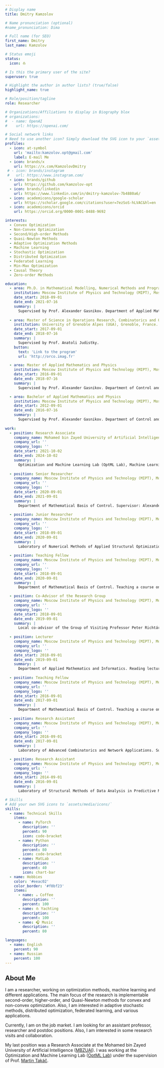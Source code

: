 ```yaml
---
# Display name
title: Dmitry Kamzolov

# Name pronunciation (optional)
#name_pronunciation: Dima

# Full name (for SEO)
first_name: Dmitry
last_name: Kamzolov

# Status emoji
status:
  icon: ⛵️ 

# Is this the primary user of the site?
superuser: true

# Highlight the author in author lists? (true/false)
highlight_name: true

# Role/position/tagline
role: Researcher

# Organizations/Affiliations to display in Biography blox
# organizations:
#  - name: OpenAI
#    url: https://openai.com/

# Social network links
# Need to use another icon? Simply download the SVG icon to your `assets/media/icons/` folder.
profiles:
  - icon: at-symbol
    url: 'mailto:kamzolov.opt@gmail.com'
    label: E-mail Me
  - icon: brands/x
    url: https://x.com/KamzolovDmitry
 # - icon: brands/instagram
 #   url: https://www.instagram.com/
  - icon: brands/github
    url: https://github.com/kamzolov-opt
  - icon: brands/linkedin
    url: https://www.linkedin.com/in/dmitry-kamzolov-7b4880a6/
  - icon: academicons/google-scholar
    url: https://scholar.google.com/citations?user=7ezSoS-hLVAC&hl=en
  - icon: academicons/orcid
    url: https://orcid.org/0000-0001-8488-9692

interests:
  - Convex Optimization
  - Non-Convex Optimization
  - Second/High-order Methods
  - Quasi-Newton Methods
  - Adaptive Optimization Methods
  - Machine Learning
  - Stochastic Optimization
  - Distributed Optimization
  - Federated Learning
  - Min-Max Optimization
  - Causal Theory
  - Zero-order Methods

education:
  - area: Ph.D. in Mathematical Modelling, Numerical Methods and Program Complexes
    institution: Moscow Institute of Physics and Technology (MIPT), Moscow, Russia.
    date_start: 2018-09-01
    date_end: 2021-07-16
    summary: |
      Supervised by Prof. Alexander Gasnikov. Department of Applied Mathematics and Informatics (DAMI). Moscow, Russia.
      
  - area: Master of Science in Operations Research, Combinatorics and Optimization (ORCO)
    institution: University of Grenoble Alpes (UGA), Grenoble, France.
    date_start: 2017-09-01
    date_end: 2018-07-16
    summary: |
      Supervised by Prof. Anatoli Judistky.
    button:
      text: 'Link to the program'
      url: 'http://orco.imag.fr'

  - area: Master of Applied Mathematics and Physics
    institution: Moscow Institute of Physics and Technology (MIPT), Moscow, Russia.
    date_start: 2016-09-01
    date_end: 2018-07-16
    summary: |
      Supervised by Prof. Alexander Gasnikov. Department of Control and Applied Mathematics (DCAM). 

  - area: Bachelor of Applied Mathematics and Physics
    institution: Moscow Institute of Physics and Technology (MIPT), Moscow, Russia.
    date_start: 2012-09-01
    date_end: 2016-07-16
    summary: | 
      Supervised by Prof. Alexander Gasnikov. Department of Control and Applied Mathematics (DCAM). Moscow, Russia.
      
work:
  - position: Research Associate
    company_name: Mohamed bin Zayed University of Artificial Intelligence (MBZUAI), Abu Dhabi, UAE.
    company_url: ''
    company_logo: ''
    date_start: 2021-10-02
    date_end: 2024-10-02
    summary: |
      Optimization and Machine Learning Lab (OptML Lab), Machine Learning Department. Supervisor: Martin Takáč.
      
  - position: Senior Researcher
    company_name: Moscow Institute of Physics and Technology (MIPT), Moscow, Russia.
    company_url: ''
    company_logo: ''
    date_start: 2020-09-01
    date_end: 2021-09-01
    summary: |
      Department of Mathematical Basis of Control. Supervisor: Alexander Gasnikov.
      
  - position: Junior Researcher
    company_name: Moscow Institute of Physics and Technology (MIPT), Moscow, Russia.
    company_url: ''
    company_logo: ''
    date_start: 2018-09-01
    date_end: 2020-09-01
    summary: |
      Laboratory of Numerical Methods of Applied Structural Optimization. Head: Yury Evtushenko.
  
  - position: Teaching Fellow
    company_name: Moscow Institute of Physics and Technology (MIPT), Moscow, Russia.
    company_url: ''
    company_logo: ''
    date_start: 2018-09-01
    date_end: 2020-09-01
    summary: |
      Department of Mathematical Basis of Control. Teaching a course on "Optimization Methods".  

  - position: Co-Advisor of the Research Group
    company_name: Moscow Institute of Physics and Technology (MIPT), Moscow, Russia.
    company_url: ''
    company_logo: ''
    date_start: 2018-09-01
    date_end: 2019-09-01
    summary: |
      Local co-advisor of the Group of Visiting Professor Peter Richtárik on Randomized Algorithms for Distributed Optimization Problems. Supervisor: Peter Richtárik.
      
  - position: Lecturer
    company_name: Moscow Institute of Physics and Technology (MIPT), Moscow, Russia.
    company_url: ''
    company_logo: ''
    date_start: 2018-09-01
    date_end: 2019-09-01
    summary: |
      Department of Applied Mathematics and Informatics. Reading lectures for a course on "Optimization Methods".
      
  - position: Teaching Fellow
    company_name: Moscow Institute of Physics and Technology (MIPT), Moscow, Russia.
    company_url: ''
    company_logo: ''
    date_start: 2016-09-01
    date_end: 2017-09-01
    summary: |
      Department of Mathematical Basis of Control. Teaching a course on "Optimization Methods".
      
  - position: Research Assistant
    company_name: Moscow Institute of Physics and Technology (MIPT), Moscow, Russia.
    company_url: ''
    company_logo: ''
    date_start: 2016-09-01
    date_end: 2017-09-01
    summary: |
      Laboratory of Advanced Combinatorics and Network Applications. Supervisor: Alexander Gasnikov. Head: Andrei Raigorodskii.

  - position: Research Assistant
    company_name: Moscow Institute of Physics and Technology (MIPT), Moscow, Russia.
    company_url: ''
    company_logo: ''
    date_start: 2014-09-01
    date_end: 2016-09-01
    summary: |
      Laboratory of Structural Methods of Data Analysis in Predictive Modeling (PreMoLab). Supervisor: Alexander Gasnikov. Head: Vladimir Spokoiny.

# Skills
# Add your own SVG icons to `assets/media/icons/`
skills:
  - name: Technical Skills
    items:
      - name: PyTorch
        description: ''
        percent: 90
        icon: code-bracket
      - name: Python
        description: ''
        percent: 80
        icon: code-bracket
      - name: MatLab
        description: ''
        percent: 40
        icon: chart-bar
  - name: Hobbies
    color: '#eeac02'
    color_border: '#f0bf23'
    items:
      - name: ☕️ Coffee
        description: ''
        percent: 100
      - name: ⛵ Yachting
        description: ''
        percent: 100
      - name: 🎧 Music
        description: ''
        percent: 80

languages:
  - name: English
    percent: 90
  - name: Russian
    percent: 100
---
```


## About Me

I am a researcher, working on optimization methods, machine learning and different applications. The main focus of the research is implementable second-order, higher-order, and Quasi-Newton methods for convex and non-convex optimization. Also, I am interested in adaptive stochastic methods, distributed optimization, federated learning, and various applications. 

Currently, I am on the job market. I am looking for an assistant professor, researcher and postdoc positions. Also, I am interested in some research visits and collaboration.

My last position was a Research Associate at the Mohamed bin Zayed University of Artificial Intelligence ([MBZUAI](https://mbzuai.ac.ae)). I was working at the Optimization and Machine Learning Lab ([OptML Lab](https://optmllab.github.io)) under the supervision of Prof. [Martin Takáč](https://scholar.google.com/citations?user=qKQD-2cAAAAJ&hl=en). 

